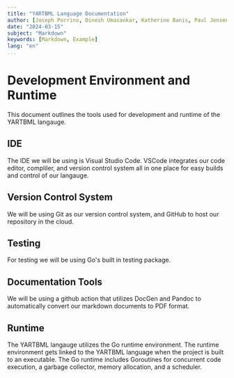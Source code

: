 ```yaml
---
title: "YARTBML Language Documentation"
author: [Joseph Porrino, Dinesh Umasankar, Katherine Banis, Paul Jensen]
date: "2024-03-15"
subject: "Markdown"
keywords: [Markdown, Example]
lang: "en"
...
```


# Development Environment and Runtime

This document outlines the tools used for development and runtime of the YARTBML langauge. 

## IDE

The IDE we will be using is Visual Studio Code. VSCode integrates our code editor, compliler, and version control system all in one place for easy builds and control of our langauge.

## Version Control System

We will be using Git as our version control system, and GitHub to host our repository in the cloud. 

## Testing

For testing we will be using Go's built in testing package.

## Documentation Tools

We will be using a github action that utilizes DocGen and Pandoc to automatically convert our markdown documents to PDF format.

## Runtime

The YARTBML langauge utilizes the Go runtime environment. The runtime environment gets linked to the YARTBML language when the project is built to an executable. The Go runtime includes Goroutines for concurrent code execution, a garbage collector, memory allocation, and a scheduler.

